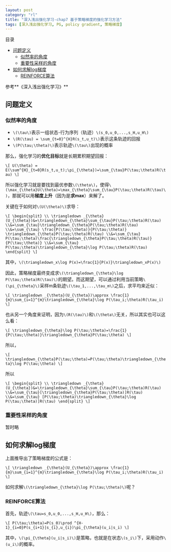 ```yaml
---
layout: post
category: "rl"
title: "深入浅出强化学习-chap7 基于策略梯度的强化学习方法"
tags: [深入浅出强化学习, PG, policy gradient, 策略梯度]
---
```


目录

<!-- TOC -->

- [问题定义](#问题定义)
    - [似然率的角度](#似然率的角度)
    - [重要性采样的角度](#重要性采样的角度)
- [如何求解log梯度](#如何求解log梯度)
    - [REINFORCE算法](#reinforce算法)

<!-- /TOC -->


参考**《深入浅出强化学习》**

## 问题定义

### 似然率的角度

+ `\(\tau\)`表示一组状态-行为序列（轨迹）`\(s_0,u_0,...,s_H,u_H\)`
+ `\(R(\tau) = \sum_{t=0}^{H}R(s_t,u_t)\)`表示这条轨迹的回报
+ `\(P(\tau;\theta)\)`表示轨迹`\(\tau\)`出现的概率

那么，强化学习的**优化目标**就是长期累积期望回报：

`\[
U(\theta) = E(\sum^{H}_{t=0}R(s_t,u_t);\pi_{\theta})=\sum_{\tau}P(\tau;\theta)R(\tau)
\]`

所以强化学习就是要找到最优参数`\(\theta\)`，使得`\(\max_{\theta}U(\theta)=\max_{\theta}\sum_{\tau}P(\tau;\theta)R(\tau)\)`，那就可以用**梯度上升**（因为是**求max**）来解了。

关键在于如何对`\(U(\theta)\)`求导：

`\[
\begin{split}
\\ \triangledown _{\theta}(U_{\theta})&=\triangledown_{\theta}\sum_{\tau}P(\tau;\theta)R(\tau)
\\&=\sum_{\tau}\triangledown_{\theta}P(\tau;\theta)R(\tau)
\\&=\sum_{\tau} \frac{P(\tau;\theta)}{P(\tau;\theta)} \triangledown_{\theta}P(\tau;\theta)R(\tau)
\\&=\sum_{\tau} P(\tau;\theta)\frac{\triangledown_{\theta}P(\tau;\theta)R(\tau)}{P(\tau;\theta)}
\\&=\sum_{\tau} P(\tau;\theta)\triangledown_{\theta}\log P(\tau;\theta)R(\tau)
\end{split}
\]`

其中，`\(\triangledown_x\log P(x)=\frac{1}{P(x)}\triangledown_xP(x)\)`

因此，策略梯度最终变成求`\(\triangledown_{\theta}\log P(\tau;\theta)R(\tau)\)`的期望。而这期望，可以通过利用当前策略`\(\pi_{\theta}\)`采样m条轨迹`\(\tau_1,...,\tau_m\)`之后，求平均来近似：

`\[
\triangledown _{\theta}(U_{\theta})\approx \frac{1}{m}\sum_{i=1}^{m}\triangledown_{\theta}\log P(\tau_i;\theta)R(\tau_i)
\]`

也从另一个角度来证明，因为`\(R(\tau)\)`和`\(\theta\)`无关，所以其实也可以这么看：

`\[
\triangledown_{\theta}\log P(\tau;\theta)=\frac{1}{P(\tau;\theta)}\triangledown_{\theta}P(\tau;\theta)
\]`

所以，

`\[
\triangledown_{\theta}P(\tau;\theta)=P(\tau;\theta)\triangledown_{\theta}\log P(\tau;\theta)
\]`

所以

`\[
\begin{split}
\\ \triangledown _{\theta}(U_{\theta})&=\triangledown_{\theta}\sum_{\tau}P(\tau;\theta)R(\tau)
\\&=\sum_{\tau}[\triangledown_{\theta}P(\tau;\theta)]R(\tau)
\\&=\sum_{\tau} [P(\tau;\theta)\triangledown_{\theta}\log P(\tau;\theta)]R(\tau)
\end{split}
\]`  

### 重要性采样的角度

暂时略

## 如何求解log梯度

上面推导出了策略梯度的公式是：

`\[
\triangledown _{\theta}(U_{\theta})\approx \frac{1}{m}\sum_{i=1}^{m}\triangledown_{\theta}\log P(\tau_i;\theta)R(\tau_i)
\]`

如何求解`\(\triangledown_{\theta}\log P(\tau;\theta)\)`呢？

### REINFORCE算法

首先，轨迹`\(\tau=s_0,u_0,...,s_H,u_H\)`，那么：

`\[
P(\tau;\theta)=P(s_0)\prod ^{H-1}_{i=0}P(s_{i+1}|s_{i},u_{i})\pi_{\theta}(u_i|s_i)
\]`

其中，`\(\pi_{\theta}(u_i|s_i)\)`是策略，也就是在状态`\(s_i\)`下，采用动作`\(u_i\)`的概率。


